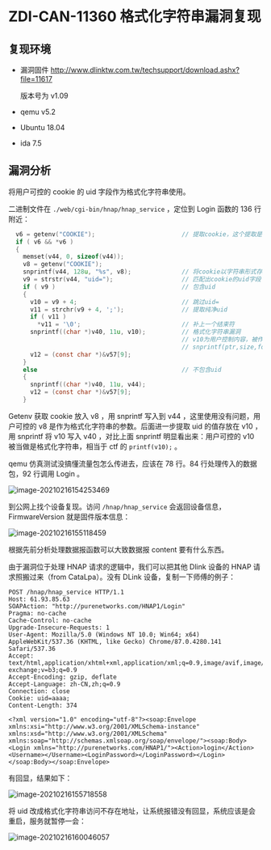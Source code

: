 # ZDI-CAN-11360 格式化字符串漏洞复现

## 复现环境

* 漏洞固件 http://www.dlinktw.com.tw/techsupport/download.ashx?file=11617

  版本号为 v1.09

* qemu v5.2

* Ubuntu 18.04

* ida 7.5

## 漏洞分析

将用户可控的 cookie 的 uid 字段作为格式化字符串使用。

二进制文件在 `./web/cgi-bin/hnap/hnap_service` ，定位到 Login 函数的 136 行附近：

```c
  v6 = getenv("COOKIE");                        // 提取cookie，这个提取是判断是否存在cookie
  if ( v6 && *v6 )
  {
    memset(v44, 0, sizeof(v44));
    v8 = getenv("COOKIE");
    snprintf(v44, 128u, "%s", v8);              // 将cookie以字符串形式存入v44
    v9 = strstr(v44, "uid=");                   // 匹配出cookie的uid字段
    if ( v9 )                                   // 包含uid
    {
      v10 = v9 + 4;                             // 跳过uid=
      v11 = strchr(v9 + 4, ';');                // 提取纯净uid
      if ( v11 )
        *v11 = '\0';                            // 补上一个结束符
      snprintf((char *)v40, 11u, v10);          // 格式化字符串漏洞
                                                // v10为用户控制内容，被作为格式化字符串写入
                                                // snprintf(ptr,size,format,string,...)
      v12 = (const char *)&v57[9];
    }
    else                                        // 不包含uid
    {
      snprintf((char *)v40, 11u, v44);
      v12 = (const char *)&v57[9];
    }
```

Getenv 获取 cookie 放入 v8 ，用 snprintf 写入到 v44 ，这里使用没有问题，用户可控的 v8 是作为格式化字符串的参数。后面进一步提取 uid 的值存放在 v10 ，用 snprintf 将 v10 写入 v40 ，对比上面 snprintf 明显看出来：用户可控的 v10 被当做是格式化字符串，相当于 ctf 的 ``printf(v10);`` 。

qemu 仿真测试没搞懂流量包怎么传进去，应该在 78 行。84 行处理传入的数据包，92 行调用 Login 。

![image-20210216154253469](https://gitee.com/mrskye/Picbed/raw/master/img/20210216154300.png)

到公网上找个设备复现。访问 `/hnap/hnap_service` 会返回设备信息，FirmwareVersion 就是固件版本信息：

![image-20210216155118459](https://gitee.com/mrskye/Picbed/raw/master/img/20210216155118.png)

根据先前分析处理数据报函数可以大致数据报 content 要有什么东西。

由于漏洞位于处理 HNAP 请求的逻辑中，我们可以把其他 Dlink 设备的 HNAP 请求照搬过来（from CataLpa）。没有 DLink 设备，复制一下师傅的例子：

```
POST /hnap/hnap_service HTTP/1.1
Host: 61.93.85.63
SOAPAction: "http://purenetworks.com/HNAP1/Login"
Pragma: no-cache
Cache-Control: no-cache
Upgrade-Insecure-Requests: 1
User-Agent: Mozilla/5.0 (Windows NT 10.0; Win64; x64) AppleWebKit/537.36 (KHTML, like Gecko) Chrome/87.0.4280.141 Safari/537.36
Accept: text/html,application/xhtml+xml,application/xml;q=0.9,image/avif,image/webp,image/apng,*/*;q=0.8,application/signed-exchange;v=b3;q=0.9
Accept-Encoding: gzip, deflate
Accept-Language: zh-CN,zh;q=0.9
Connection: close
Cookie: uid=aaaa;
Content-Length: 374

<?xml version="1.0" encoding="utf-8"?><soap:Envelope xmlns:xsi="http://www.w3.org/2001/XMLSchema-instance" xmlns:xsd="http://www.w3.org/2001/XMLSchema" xmlns:soap="http://schemas.xmlsoap.org/soap/envelope/"><soap:Body><Login xmlns="http://purenetworks.com/HNAP1/"><Action>login</Action><Username></Username><LoginPassword></LoginPassword></Login></soap:Body></soap:Envelope>
```

有回显，结果如下：

![image-20210216155718558](https://gitee.com/mrskye/Picbed/raw/master/img/20210216155718.png)

将 uid 改成格式化字符串访问不存在地址，让系统报错没有回显，系统应该是会重启，服务就暂停一会：

![image-20210216160046057](https://gitee.com/mrskye/Picbed/raw/master/img/20210216160046.png)

